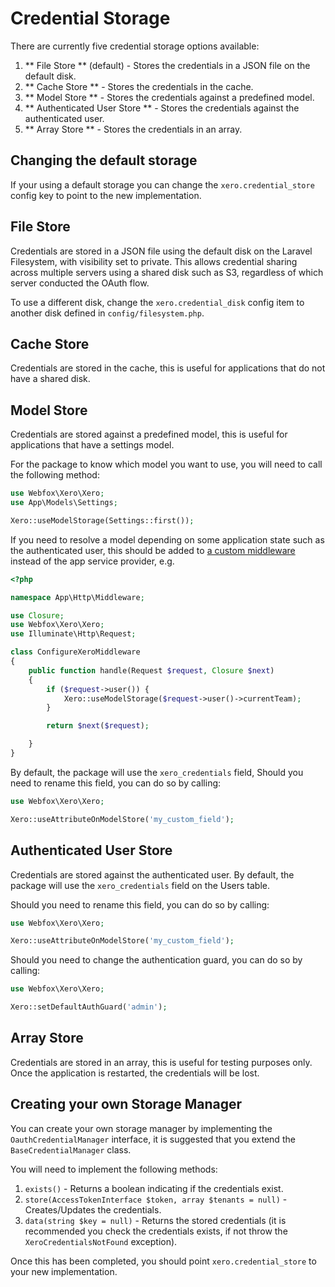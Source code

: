 # Credential Storage

There are currently five credential storage options available:

1. ** File Store ** (default) - Stores the credentials in a JSON file on the default disk.
2. ** Cache Store ** - Stores the credentials in the cache.
3. ** Model Store ** - Stores the credentials against a predefined model.
4. ** Authenticated User Store ** - Stores the credentials against the authenticated user.
5. ** Array Store ** - Stores the credentials in an array.

## Changing the default storage

If your using a default storage you can change the `xero.credential_store` config key to point to the new implementation.

## File Store
Credentials are stored in a JSON file using the default disk on the Laravel Filesystem, with visibility set to private. This allows credential sharing across multiple servers using a shared disk such as S3, regardless of which server conducted the OAuth flow.

To use a different disk, change the `xero.credential_disk` config item to another disk defined in `config/filesystem.php`.

## Cache Store

Credentials are stored in the cache, this is useful for applications that do not have a shared disk.

## Model Store

Credentials are stored against a predefined model, this is useful for applications that have a settings model.

For the package to know which model you want to use, you will need to call the following method:

```php
use Webfox\Xero\Xero;
use App\Models\Settings;

Xero::useModelStorage(Settings::first());
```

If you need to resolve a model depending on some application state such as the authenticated user, this should be added to [a custom middleware](https://laravel.com/docs/11.x/middleware#defining-middleware) instead of the app service provider, e.g.

```php
<?php

namespace App\Http\Middleware;

use Closure;
use Webfox\Xero\Xero;
use Illuminate\Http\Request;

class ConfigureXeroMiddleware
{
    public function handle(Request $request, Closure $next)
    {
        if ($request->user()) {
            Xero::useModelStorage($request->user()->currentTeam);
        }

        return $next($request);

    }
}
```

By default, the package will use the `xero_credentials` field, Should you need to rename this field, you can do so by calling:

```php
use Webfox\Xero\Xero;

Xero::useAttributeOnModelStore('my_custom_field');
```

## Authenticated User Store

Credentials are stored against the authenticated user. By default, the package will use the `xero_credentials` field on the Users table. 

Should you need to rename this field, you can do so by calling: 

```php
use Webfox\Xero\Xero;

Xero::useAttributeOnModelStore('my_custom_field');
```

Should you need to change the authentication guard, you can do so by calling:
```php
use Webfox\Xero\Xero;

Xero::setDefaultAuthGuard('admin');
```

## Array Store

Credentials are stored in an array, this is useful for testing purposes only. Once the application is restarted, the credentials will be lost.

## Creating your own Storage Manager

You can create your own storage manager by implementing the `OauthCredentialManager` interface, it is suggested that you extend the `BaseCredentialManager` class.

You will need to implement the following methods:

1. `exists()` - Returns a boolean indicating if the credentials exist.
2. `store(AccessTokenInterface $token, array $tenants = null)` - Creates/Updates the credentials.
3. `data(string $key = null)` - Returns the stored credentials (it is recommended you check the credentials exists, if not throw the `XeroCredentialsNotFound` exception).

Once this has been completed, you should point `xero.credential_store` to your new implementation.
